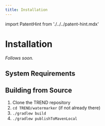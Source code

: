 ```yaml
---
title: Installation
---
```


<!--
 Copyright (c) 2024 Fraunhofer-Gesellschaft zur Förderung der angewandten Forschung e.V.

 This work is licensed under the Fraunhofer License (on the basis of the MIT license)
 that can be found in the LICENSE file.
-->

import PatentHint from './../../patent-hint.mdx'

<PatentHint components={props.components} />

# Installation

_Follows soon._

## System Requirements

## Building from Source
1. Clone the TREND repository
2. `cd TREND/watermarker` (if not already there)
3. `./gradlew build`
4. `./gradlew publishToMavenLocal`

